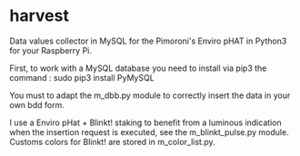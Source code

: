 # harvest
Data values collector in MySQL for the Pimoroni's Enviro pHAT in Python3 for your Raspberry Pi.

First, to work with a MySQL database you need to install via pip3 the command : 
  sudo pip3 install PyMySQL

You must to adapt the m_dbb.py module to correctly insert the data in your own bdd form.

I use a Enviro pHat + Blinkt! staking to benefit from a luminous indication when the insertion request is executed, see the m_blinkt_pulse.py module.
Customs colors for Blinkt! are stored in m_color_list.py.
